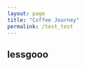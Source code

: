 ```yaml
---
layout: page
title: "Coffee Journey"
permalink: /test_test
---
```


<link href="/hacker.css" rel="stylesheet">

## lessgooo

